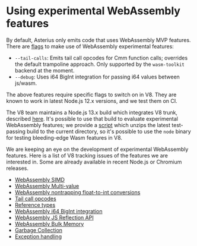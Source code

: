 # Using experimental WebAssembly features

By default, Asterius only emits code that uses WebAssembly MVP features. There
are [flags](ahc-link.md) to make use of WebAssembly experimental features:

* `--tail-calls`: Emits tail call opcodes for Cmm function calls; overrides the
  default trampoline approach. Only supported by the `wasm-toolkit` backend at
  the moment.
* `--debug`: Uses i64 BigInt integration for passing i64 values between js/wasm.

The above features require specific flags to switch on in V8. They are known to
work in latest Node.js 12.x versions, and we test them on CI.

The V8 team maintains a Node.js 13.x build which integrates V8 trunk, described
[here](https://v8.dev/docs/node-next-generation). It's possible to use that
build to evaluate experimental WebAssembly features; we provide a
[script](https://github.com/tweag/asterius/blob/master/utils/v8-node.py) which
unzips the latest test-passing build to the current directory, so it's possible
to use the `node` binary for testing bleeding-edge Wasm features in V8.

We are keeping an eye on the development of experimental WebAssembly features.
Here is a list of V8 tracking issues of the features we are interested in. Some
are already available in recent Node.js or Chromium releases.

* [WebAssembly SIMD](https://bugs.chromium.org/p/v8/issues/detail?id=6020)
* [WebAssembly Multi-value](https://bugs.chromium.org/p/v8/issues/detail?id=6672)
* [WebAssembly nontrapping float-to-int conversions](https://bugs.chromium.org/p/v8/issues/detail?id=7226)
* [Tail call opcodes](https://bugs.chromium.org/p/v8/issues/detail?id=7431)
* [Reference types](https://bugs.chromium.org/p/v8/issues/detail?id=7581)
* [WebAssembly i64 BigInt integration](https://bugs.chromium.org/p/v8/issues/detail?id=7741)
* [WebAssembly JS Reflection API](https://bugs.chromium.org/p/v8/issues/detail?id=7742)
* [WebAssembly Bulk Memory](https://bugs.chromium.org/p/v8/issues/detail?id=7747)
* [Garbage Collection](https://bugs.chromium.org/p/v8/issues/detail?id=7748)
* [Exception handling](https://bugs.chromium.org/p/v8/issues/detail?id=8091)
